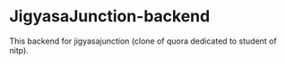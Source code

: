 # JigyasaJunction-backend

This backend for jigyasajunction (clone of quora dedicated to student of nitp).
